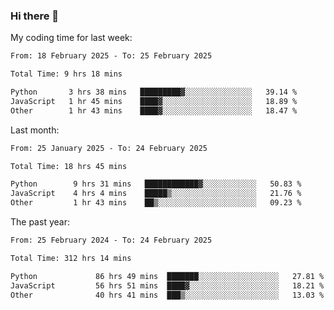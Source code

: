 ### Hi there 👋

My coding time for last week:

<!--START_SECTION:week-->

```txt
From: 18 February 2025 - To: 25 February 2025

Total Time: 9 hrs 18 mins

Python       3 hrs 38 mins   █████████▓░░░░░░░░░░░░░░░   39.14 %
JavaScript   1 hr 45 mins    ████▓░░░░░░░░░░░░░░░░░░░░   18.89 %
Other        1 hr 43 mins    ████▓░░░░░░░░░░░░░░░░░░░░   18.47 %
```

<!--END_SECTION:week-->

Last month:

<!--START_SECTION:month-->

```txt
From: 25 January 2025 - To: 24 February 2025

Total Time: 18 hrs 45 mins

Python        9 hrs 31 mins   ████████████▓░░░░░░░░░░░░   50.83 %
JavaScript    4 hrs 4 mins    █████▒░░░░░░░░░░░░░░░░░░░   21.76 %
Other         1 hr 43 mins    ██▒░░░░░░░░░░░░░░░░░░░░░░   09.23 %
```

<!--END_SECTION:month-->

The past year:

<!--START_SECTION:year-->

```txt
From: 25 February 2024 - To: 24 February 2025

Total Time: 312 hrs 14 mins

Python             86 hrs 49 mins  ███████░░░░░░░░░░░░░░░░░░   27.81 %
JavaScript         56 hrs 51 mins  ████▓░░░░░░░░░░░░░░░░░░░░   18.21 %
Other              40 hrs 41 mins  ███▒░░░░░░░░░░░░░░░░░░░░░   13.03 %
```

<!--END_SECTION:year-->
